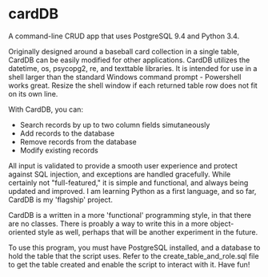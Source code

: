 # cardDB
A command-line CRUD app that uses PostgreSQL 9.4 and Python 3.4.

Originally designed around a baseball card collection in a single table, CardDB can be easily modified for other applications. CardDB utilizes the datetime, os, psycopg2, re, and texttable libraries. It is intended for use in a shell larger than the standard Windows command prompt - Powershell works great. Resize the shell window if each returned table row does not fit on its own line.

With CardDB, you can:

- Search records by up to two column fields simutaneously
- Add records to the database
- Remove records from the database
- Modify existing records

All input is validated to provide a smooth user experience and protect against SQL injection, and exceptions are handled gracefully. While certainly not "full-featured," it is simple and functional, and always being updated and improved. I am learning Python as a first language, and so far, CardDB is my 'flagship' project.

CardDB is a written in a more 'functional' programming style, in that there are no classes. There is proably a way to write this in a more object-oriented style as well, perhaps that will be another experiment in the future.

To use this program, you must have PostgreSQL installed, and a database to hold the table that the script uses. Refer to the create_table_and_role.sql file to get the table created and enable the script to interact with it. Have fun!

